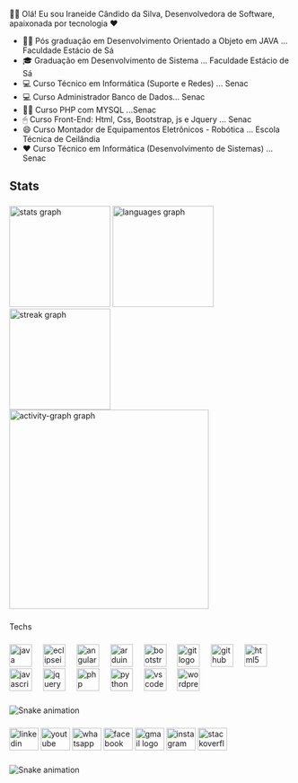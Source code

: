 🙋‍♀️ Olá! Eu sou Iraneide Cândido da Silva, Desenvolvedora de Software,
apaixonada por tecnologia ❤


- 👩‍🎓 Pós graduação em Desenvolvimento Orientado a Objeto em JAVA  ... Faculdade Estácio de Sá
- 🎓 Graduação em Desenvolvimento de Sistema ... Faculdade Estácio de Sá
- 💻 Curso Técnico em Informática (Suporte e Redes) ... Senac
- 💻 Curso Administrador Banco de Dados... Senac 
- 👩‍💻 Curso PHP com MYSQL ...Senac 
- 🖱 Curso Front-End: Html, Css, Bootstrap, js e Jquery ... Senac
- 😄 Curso Montador de Equipamentos Eletrônicos - Robótica ... Escola Técnica de Ceilândia
- ❤ Curso Técnico em Informática (Desenvolvimento de Sistemas) ... Senac

<h2 align="left">Stats</h2>

###

<div align="left">
  <img src="https://github-readme-stats.vercel.app/api?username=iraneide&hide_title=false&hide_rank=false&show_icons=true&include_all_commits=true&count_private=true&disable_animations=false&theme=radical&locale=pt-br&hide_border=false&order=1" height="180" alt="stats graph"  />
  <img src="https://github-readme-stats.vercel.app/api/top-langs?username=iraneide&locale=pt-br&hide_title=false&layout=compact&card_width=320&langs_count=5&theme=radical&hide_border=false&order=2" height="180" alt="languages graph"  />
  <img src="https://streak-stats.demolab.com?user=iraneide&locale=pt-br&mode=daily&theme=radical&hide_border=false&border_radius=5&order=3" height="180" alt="streak graph"  />
  <img src="https://github-readme-activity-graph.vercel.app/graph?username=iraneide&radius=16&theme=redical&area=true&order=5" height="355" alt="activity-graph graph"  />
</div>

###


<p align="left">Techs</p>

###

<div align="left">
  <img src="https://skillicons.dev/icons?i=java" height="40" alt="java logo"  />
  <img width="12" />
  <img src="https://skillicons.dev/icons?i=eclipse" height="40" alt="eclipseide logo"  />
  <img width="12" />
  <img src="https://skillicons.dev/icons?i=angular" height="40" alt="angularjs logo"  />
  <img width="12" />
  <img src="https://skillicons.dev/icons?i=arduino" height="40" alt="arduino logo"  />
  <img width="12" />
  <img src="https://skillicons.dev/icons?i=bootstrap" height="40" alt="bootstrap logo"  />
  <img width="12" />
  <img src="https://skillicons.dev/icons?i=git" height="40" alt="git logo"  />
  <img width="12" />
  <img src="https://skillicons.dev/icons?i=github" height="40" alt="github logo"  />
  <img width="12" />
  <img src="https://skillicons.dev/icons?i=html" height="40" alt="html5 logo"  />
  <img width="12" />
  <img src="https://skillicons.dev/icons?i=js" height="40" alt="javascript logo"  />
  <img width="12" />
  <img src="https://skillicons.dev/icons?i=jquery" height="40" alt="jquery logo"  />
  <img width="12" />
  <img src="https://skillicons.dev/icons?i=php" height="40" alt="php logo"  />
  <img width="12" />
  <img src="https://skillicons.dev/icons?i=py" height="40" alt="python logo"  />
  <img width="12" />
  <img src="https://skillicons.dev/icons?i=vscode" height="40" alt="vscode logo"  />
  <img width="12" />
  <img src="https://skillicons.dev/icons?i=wordpress" height="40" alt="wordpress logo"  />
</div>

###

<img src="https://raw.githubusercontent.com/iraneide/iraneide/output/snake.svg" alt="Snake animation" />

###

<div align="left">
  <img src="https://raw.githubusercontent.com/maurodesouza/profile-readme-generator/master/src/assets/icons/social/linkedin/default.svg" width="52" height="40" alt="linkedin logo"  />
  <img src="https://raw.githubusercontent.com/maurodesouza/profile-readme-generator/master/src/assets/icons/social/youtube/default.svg" width="52" height="40" alt="youtube logo"  />
  <img src="https://raw.githubusercontent.com/maurodesouza/profile-readme-generator/master/src/assets/icons/social/whatsapp/default.svg" width="52" height="40" alt="whatsapp logo"  />
  <img src="https://raw.githubusercontent.com/maurodesouza/profile-readme-generator/master/src/assets/icons/social/facebook/default.svg" width="52" height="40" alt="facebook logo"  />
  <img src="https://raw.githubusercontent.com/maurodesouza/profile-readme-generator/master/src/assets/icons/social/gmail/default.svg" width="52" height="40" alt="gmail logo"  />
  <img src="https://raw.githubusercontent.com/maurodesouza/profile-readme-generator/master/src/assets/icons/social/instagram/default.svg" width="52" height="40" alt="instagram logo"  />
  <img src="https://raw.githubusercontent.com/maurodesouza/profile-readme-generator/master/src/assets/icons/social/stackoverflow/default.svg" width="52" height="40" alt="stackoverflow logo"  />
</div>

###

<img src="https://raw.githubusercontent.com/iraneide/iraneide/output/snake.svg" alt="Snake animation" />

###


